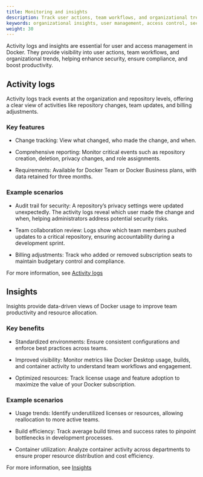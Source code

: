 ```yaml
---
title: Monitoring and insights
description: Track user actions, team workflows, and organizational trends with Activity logs and Insights to enhance security and productivity in Docker.
keywords: organizational insights, user management, access control, security, monitoring, admins
weight: 30
---
```


Activity logs and insights are essential for user and access management in Docker. They provide visibility into user actions, team workflows, and organizational trends, helping enhance security, ensure compliance, and boost productivity.

## Activity logs

Activity logs track events at the organization and repository levels, offering a clear view of activities like repository changes, team updates, and billing adjustments.

### Key features

 - Change tracking: View what changed, who made the change, and when.

 - Comprehensive reporting: Monitor critical events such as repository creation, deletion, privacy changes, and role assignments.

 - Requirements: Available for Docker Team or Docker Business plans, with data retained for three months.

### Example scenarios

 - Audit trail for security: A repository’s privacy settings were updated unexpectedly. The activity logs reveal which user made the change and when, helping administrators address potential security risks.

 - Team collaboration review: Logs show which team members pushed updates to a critical repository, ensuring accountability during a development sprint.

 - Billing adjustments: Track who added or removed subscription seats to maintain budgetary control and compliance.

For more information, see [Activity logs](/manuals/admin/organization/activity-logs.md)

## Insights

Insights provide data-driven views of Docker usage to improve team productivity and resource allocation.

### Key benefits

 - Standardized environments: Ensure consistent configurations and enforce best practices across teams.

 - Improved visibility: Monitor metrics like Docker Desktop usage, builds, and container activity to understand team workflows and engagement.

 - Optimized resources: Track license usage and feature adoption to maximize the value of your Docker subscription.

### Example scenarios

 - Usage trends: Identify underutilized licenses or resources, allowing reallocation to more active teams.

 - Build efficiency: Track average build times and success rates to pinpoint bottlenecks in development processes.

 - Container utilization: Analyze container activity across departments to ensure proper resource distribution and cost efficiency.

 For more information, see [Insights](/manuals/admin/organization/insights.md)
